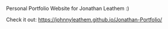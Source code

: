 Personal Portfolio Website for Jonathan Leathem :)

Check it out: https://johnnyleathem.github.io/Jonathan-Portfolio/ 
